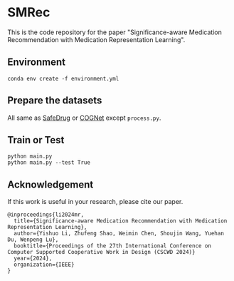 # SMRec

This is the code repository for the paper "Significance-aware Medication Recommendation with Medication Representation Learning".

## Environment

```
conda env create -f environment.yml
```



## Prepare the datasets

All same as [SafeDrug](https://github.com/ycq091044/SafeDrug/) or [COGNet](https://github.com/BarryRun/COGNet) except `process.py`.



## Train or Test

```
python main.py
python main.py --test True
```

## Acknowledgement
If this work is useful in your research, please cite our paper.

```
@inproceedings{li2024mr,
  title={Significance-aware Medication Recommendation with Medication Representation Learning},
  author={Yishuo Li, Zhufeng Shao, Weimin Chen, Shoujin Wang, Yuehan Du, Wenpeng Lu},
  booktitle={Proceedings of the 27th International Conference on Computer Supported Cooperative Work in Design (CSCWD 2024)}
  year={2024},
  organization={IEEE}
}
```
